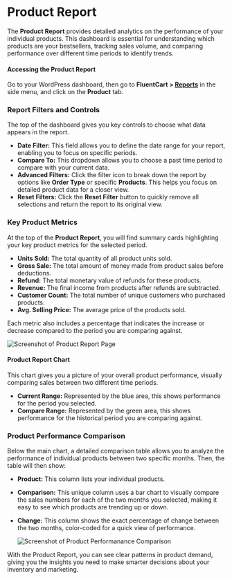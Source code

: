 # Product Report

The **Product Report** provides detailed analytics on the performance of your individual products. This dashboard is essential for understanding which products are your bestsellers, tracking sales volume, and comparing performance over different time periods to identify trends.

#### Accessing the Product Report

Go to your WordPress dashboard, then go to **FluentCart > [Reports](/guide/reporting-analytics/reports-dashboard-overview.md)** in the side menu, and click on the **Product** tab.

### Report Filters and Controls

The top of the dashboard gives you key controls to choose what data appears in the report.

* **Date Filter:** This field allows you to define the date range for your report, enabling you to focus on specific periods.
* **Compare To:** This dropdown allows you to choose a past time period to compare with your current data.
* **Advanced Filters:** Click the filter icon to break down the report by options like **Order Type** or specific **Products**. This helps you focus on detailed product data for a closer view.
* **Reset Filters:** Click the **Reset Filter** button to quickly remove all selections and return the report to its original view.

### Key Product Metrics

At the top of the **Product Report**, you will find summary cards highlighting your key product metrics for the selected period.

* **Units Sold:** The total quantity of all product units sold.
* **Gross Sale:** The total amount of money made from product sales before deductions.
* **Refund:** The total monetary value of refunds for these products.
* **Revenue:** The final income from products after refunds are subtracted.
* **Customer Count:** The total number of unique customers who purchased products.
* **Avg. Selling Price:** The average price of the products sold.

Each metric also includes a percentage that indicates the increase or decrease compared to the period you are comparing against.

   ![Screenshot of Product Report Page](/images/reporting-analytics/product/product-report.webp)

#### Product Report Chart

This chart gives you a picture of your overall product performance, visually comparing sales between two different time periods.

* **Current Range:** Represented by the blue area, this shows performance for the period you selected.
* **Compare Range:** Represented by the green area, this shows performance for the historical period you are comparing against.

### Product Performance Comparison

Below the main chart, a detailed comparison table allows you to analyze the performance of individual products between two specific months. Then, the table will then show:

* **Product:** This column lists your individual products.
* **Comparison:** This unique column uses a bar chart to visually compare the sales numbers for each of the two months you selected, making it easy to see which products are trending up or down.
* **Change:** This column shows the exact percentage of change between the two months, color-coded for a quick view of performance.

   ![Screenshot of Product Performanance Comparison](/images/reporting-analytics/product/product-performanance.webp)

With the Product Report, you can see clear patterns in product demand, giving you the insights you need to make smarter decisions about your inventory and marketing.